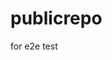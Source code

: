 # publicrepo
for e2e test
































































































































































































































































































































































































































































































































































































































































































































































































































































































































































































































































































































































































































































































































































































































































































































































































































































































































































































































































































































































































































































































































































































































































































































































































































































































































































































































































































































































































































































































































































































































































































































































































































































































































































































































































































































































































































































































































































































































































































































































































































































































































































































































































































































































































































































































































































































































































































































































